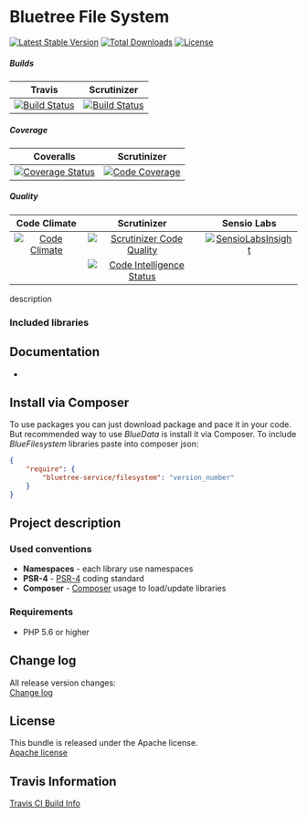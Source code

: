Bluetree File System
============

[![Latest Stable Version](https://poser.pugx.org/bluetree-service/filesystem/v/stable.svg)](https://packagist.org/packages/bluetree-service/filesystem)
[![Total Downloads](https://poser.pugx.org/bluetree-service/filesystem/downloads.svg)](https://packagist.org/packages/bluetree-service/filesystem)
[![License](https://poser.pugx.org/bluetree-service/filesystem/license.svg)](https://packagist.org/packages/bluetree-service/filesystem)

##### Builds
| Travis | Scrutinizer |
|:---:|:---:|
| [![Build Status](https://travis-ci.org/bluetree-service/filesystem.svg)](https://travis-ci.org/bluetree-service/filesystem) | [![Build Status](https://scrutinizer-ci.com/g/bluetree-service/filesystem/badges/build.png?b=master)](https://scrutinizer-ci.com/g/bluetree-service/filesystem/build-status/master) |

##### Coverage
| Coveralls | Scrutinizer |
|:---:|:---:|
| [![Coverage Status](https://coveralls.io/repos/bluetree-service/filesystem/badge.svg)](https://coveralls.io/r/bluetree-service/filesystem) | [![Code Coverage](https://scrutinizer-ci.com/g/bluetree-service/filesystem/badges/coverage.png?b=master)](https://scrutinizer-ci.com/g/bluetree-service/filesystem/?branch=master) |

##### Quality
| Code Climate | Scrutinizer | Sensio Labs |
|:---:|:---:|:---:|
| [![Code Climate](https://codeclimate.com/github/bluetree-service/filesystem/badges/gpa.svg)](https://codeclimate.com/github/bluetree-service/filesystem) | [![Scrutinizer Code Quality](https://scrutinizer-ci.com/g/bluetree-service/filesystem/badges/quality-score.png?b=master)](https://scrutinizer-ci.com/g/bluetree-service/filesystem/?branch=master) | [![SensioLabsInsight](https://insight.sensiolabs.com/projects//mini.png)](https://insight.sensiolabs.com/projects/) |
|  | [![Code Intelligence Status](https://scrutinizer-ci.com/g/bluetree-service/filesystem/badges/code-intelligence.svg?b=master)](https://scrutinizer-ci.com/code-intelligence) |  |

description

### Included libraries


Documentation
--------------
* [](https://github.com/bluetree-service/filesystem/blob/develop/doc/.md "label")


Install via Composer
--------------
To use packages you can just download package and pace it in your code. But recommended
way to use _BlueData_ is install it via Composer. To include _BlueFilesystem_
libraries paste into composer json:

```json
{
    "require": {
        "bluetree-service/filesystem": "version_number"
    }
}
```

Project description
--------------

### Used conventions

* **Namespaces** - each library use namespaces
* **PSR-4** - [PSR-4](http://www.php-fig.org/psr/psr-4/) coding standard
* **Composer** - [Composer](https://getcomposer.org/) usage to load/update libraries

### Requirements

* PHP 5.6 or higher

Change log
--------------
All release version changes:  
[Change log](https://github.com/bluetree-service/filesystem/blob/develop/doc/changelog.md "Change log")

License
--------------
This bundle is released under the Apache license.  
[Apache license](https://github.com/bluetree-service/filesystem/LICENSE "Apache license")

Travis Information
--------------
[Travis CI Build Info](https://travis-ci.org/bluetree-service/filesystem)
